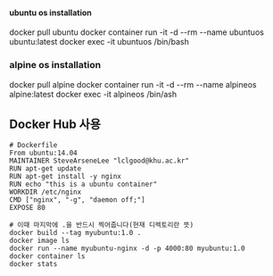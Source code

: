#### ubuntu os installation
docker pull ubuntu
docker container run -it -d --rm --name ubuntuos ubuntu:latest
docker exec -it ubuntuos /bin/bash

### alpine os installation
docker pull alpine
docker container run -it -d --rm --name alpineos alpine:latest
docker exec -it alpineos /bin/ash

## Docker Hub 사용
```docker
# Dockerfile
From ubuntu:14.04
MAINTAINER SteveArseneLee "lclgood@khu.ac.kr"
RUN apt-get update
RUN apt-get install -y nginx
RUN echo "this is a ubuntu container"
WORKDIR /etc/nginx
CMD ["nginx", "-g", "daemon off;"]
EXPOSE 80
```
```shell
# 이때 마지막에 .을 반드시 찍어줍니다(현재 디렉토리란 뜻)
docker build --tag myubuntu:1.0 .
docker image ls
docker run --name myubuntu-nginx -d -p 4000:80 myubuntu:1.0
docker container ls
docker stats
```
